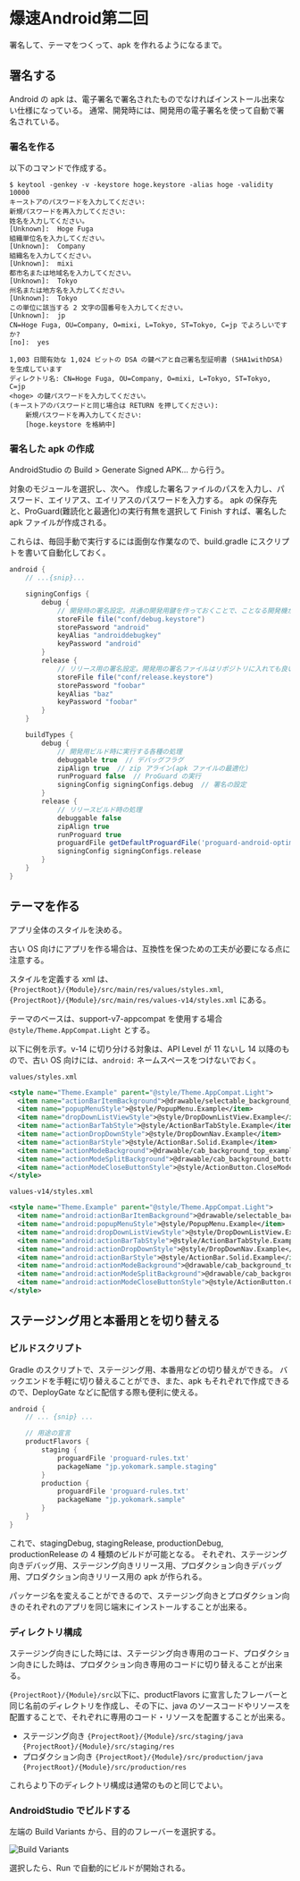 # 爆速Android第二回

署名して、テーマをつくって、apk を作れるようになるまで。

## 署名する

Android の apk は、電子署名で署名されたものでなければインストール出来ない仕様になっている。
通常、開発時には、開発用の電子署名を使って自動で署名されている。

### 署名を作る

以下のコマンドで作成する。

```shell
$ keytool -genkey -v -keystore hoge.keystore -alias hoge -validity 10000
キーストアのパスワードを入力してください:  
新規パスワードを再入力してください: 
姓名を入力してください。
[Unknown]:  Hoge Fuga
組織単位名を入力してください。
[Unknown]:  Company
組織名を入力してください。
[Unknown]:  mixi
都市名または地域名を入力してください。
[Unknown]:  Tokyo
州名または地方名を入力してください。
[Unknown]:  Tokyo
この単位に該当する 2 文字の国番号を入力してください。
[Unknown]:  jp
CN=Hoge Fuga, OU=Company, O=mixi, L=Tokyo, ST=Tokyo, C=jp でよろしいですか?
[no]:  yes

1,003 日間有効な 1,024 ビットの DSA の鍵ペアと自己署名型証明書 (SHA1withDSA) を生成しています
ディレクトリ名: CN=Hoge Fuga, OU=Company, O=mixi, L=Tokyo, ST=Tokyo, C=jp
<hoge> の鍵パスワードを入力してください。
(キーストアのパスワードと同じ場合は RETURN を押してください):  
    新規パスワードを再入力してください: 
    [hoge.keystore を格納中]
```

### 署名した apk の作成

AndroidStudio の Build > Generate Signed APK... から行う。

対象のモジュールを選択し、次へ。
作成した署名ファイルのパスを入力し、パスワード、エイリアス、エイリアスのパスワードを入力する。
apk の保存先と、ProGuard(難読化と最適化)の実行有無を選択して Finish すれば、署名した apk ファイルが作成される。

これらは、毎回手動で実行するには面倒な作業なので、build.gradle にスクリプトを書いて自動化しておく。

```Groovy
android {
    // ...{snip}...

    signingConfigs {
        debug {
            // 開発時の署名設定。共通の開発用鍵を作っておくことで、ことなる開発機から同じ端末にインストールしようとしたときにも、署名によるコンフリクトが起こらずに済むので設定しておくべき
            storeFile file("conf/debug.keystore")
            storePassword "android"
            keyAlias "androiddebugkey"
            keyPassword "android"
        }
        release {
            // リリース用の署名設定。開発用の署名ファイルはリポジトリに入れても良いが、リリース用はリポジトリに入れないように工夫する。
            storeFile file("conf/release.keystore")
            storePassword "foobar"
            keyAlias "baz"
            keyPassword "foobar"
        }
    }

    buildTypes {
        debug {
            // 開発用ビルド時に実行する各種の処理
            debuggable true  // デバッグフラグ
            zipAlign true  // zip アライン(apk ファイルの最適化)
            runProguard false  // ProGuard の実行
            signingConfig signingConfigs.debug  // 署名の設定
        }
        release {
            // リリースビルド時の処理
            debuggable false
            zipAlign true
            runProguard true
            proguardFile getDefaultProguardFile('proguard-android-optimize.txt')
            signingConfig signingConfigs.release
        }
    }
}
```

## テーマを作る

アプリ全体のスタイルを決める。

古い OS 向けにアプリを作る場合は、互換性を保つための工夫が必要になる点に注意する。

スタイルを定義する xml
は、`{ProjectRoot}/{Module}/src/main/res/values/styles.xml`,
    `{ProjectRoot}/{Module}/src/main/res/values-v14/styles.xml`
にある。

テーマのベースは、support-v7-appcompat を使用する場合
`@style/Theme.AppCompat.Light` とする。

以下に例を示す。v-14 に切り分ける対象は、API Level が 11 ないし 14
以降のもので、古い OS 向けには、`android:` ネームスペースをつけないでおく。

`values/styles.xml`

```xml
<style name="Theme.Example" parent="@style/Theme.AppCompat.Light">
  <item name="actionBarItemBackground">@drawable/selectable_background_example</item>
  <item name="popupMenuStyle">@style/PopupMenu.Example</item>
  <item name="dropDownListViewStyle">@style/DropDownListView.Example</item>
  <item name="actionBarTabStyle">@style/ActionBarTabStyle.Example</item>
  <item name="actionDropDownStyle">@style/DropDownNav.Example</item>
  <item name="actionBarStyle">@style/ActionBar.Solid.Example</item>
  <item name="actionModeBackground">@drawable/cab_background_top_example</item>
  <item name="actionModeSplitBackground">@drawable/cab_background_bottom_example</item>
  <item name="actionModeCloseButtonStyle">@style/ActionButton.CloseMode.Example</item>
</style>
```

`values-v14/styles.xml`

```xml
<style name="Theme.Example" parent="@style/Theme.AppCompat.Light">
  <item name="android:actionBarItemBackground">@drawable/selectable_background_example</item>
  <item name="android:popupMenuStyle">@style/PopupMenu.Example</item>
  <item name="android:dropDownListViewStyle">@style/DropDownListView.Example</item>
  <item name="android:actionBarTabStyle">@style/ActionBarTabStyle.Example</item>
  <item name="android:actionDropDownStyle">@style/DropDownNav.Example</item>
  <item name="android:actionBarStyle">@style/ActionBar.Solid.Example</item>
  <item name="android:actionModeBackground">@drawable/cab_background_top_example</item>
  <item name="android:actionModeSplitBackground">@drawable/cab_background_bottom_example</item>
  <item name="android:actionModeCloseButtonStyle">@style/ActionButton.CloseMode.Example</item>
</style>
```

## ステージング用と本番用とを切り替える

### ビルドスクリプト

Gradle のスクリプトで、ステージング用、本番用などの切り替えができる。
バックエンドを手軽に切り替えることができ、また、apk もそれぞれで作成できるので、DeployGate などに配信する際も便利に使える。

```Groovy
android {
    // ... {snip} ...

    // 用途の宣言
    productFlavors {
        staging {
            proguardFile 'proguard-rules.txt'
            packageName "jp.yokomark.sample.staging"
        }
        production {
            proguardFile 'proguard-rules.txt'
            packageName "jp.yokomark.sample"
        }
    }
}
```

これで、stagingDebug, stagingRelease, productionDebug, productionRelease の 4 種類のビルドが可能となる。
それぞれ、ステージング向きデバッグ用、ステージング向きリリース用、プロダクション向きデバッグ用、プロダクション向きリリース用の apk が作られる。

パッケージ名を変えることができるので、ステージング向きとプロダクション向きのそれぞれのアプリを同じ端末にインストールすることが出来る。

### ディレクトリ構成

ステージング向きにした時には、ステージング向き専用のコード、プロダクション向きにした時は、プロダクション向き専用のコードに切り替えることが出来る。

`{ProjectRoot}/{Module}/src`以下に、productFlavors に宣言したフレーバーと同じ名前のディレクトリを作成し、その下に、java のソースコードやリソースを配置することで、それぞれに専用のコード・リソースを配置することが出来る。

- ステージング向き
  `{ProjectRoot}/{Module}/src/staging/java`
  `{ProjectRoot}/{Module}/src/staging/res`
- プロダクション向き
  `{ProjectRoot}/{Module}/src/production/java`
  `{ProjectRoot}/{Module}/src/production/res`

これらより下のディレクトリ構成は通常のものと同じでよい。

### AndroidStudio でビルドする

左端の Build Variants から、目的のフレーバーを選択する。

![Build Variants](https://raw.github.com/KeithYokoma/BakusokuAndroid/master/docs/2/build_variants.png "Build Variants")

選択したら、Run で自動的にビルドが開始される。
